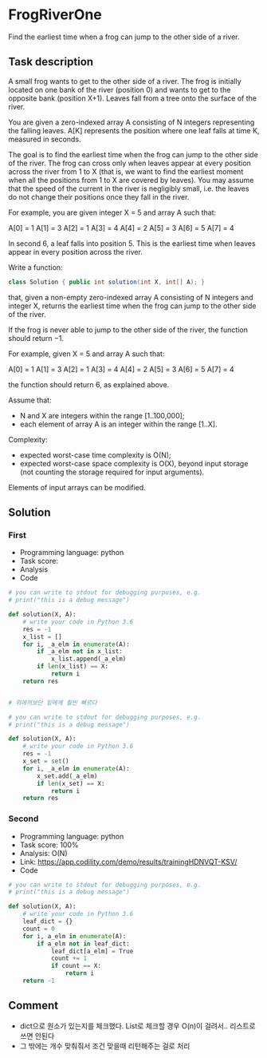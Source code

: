 # FrogRiverOne

Find the earliest time when a frog can jump to the other side of a river.

## Task description

A small frog wants to get to the other side of a river. The frog is initially located on one bank of the river (position 0) and wants to get to the opposite bank (position X+1). Leaves fall from a tree onto the surface of the river.

You are given a zero-indexed array A consisting of N integers representing the falling leaves. A[K] represents the position where one leaf falls at time K, measured in seconds.

The goal is to find the earliest time when the frog can jump to the other side of the river. The frog can cross only when leaves appear at every position across the river from 1 to X (that is, we want to find the earliest moment when all the positions from 1 to X are covered by leaves). You may assume that the speed of the current in the river is negligibly small, i.e. the leaves do not change their positions once they fall in the river.

For example, you are given integer X = 5 and array A such that:

  A[0] = 1
  A[1] = 3
  A[2] = 1
  A[3] = 4
  A[4] = 2
  A[5] = 3
  A[6] = 5
  A[7] = 4

In second 6, a leaf falls into position 5. This is the earliest time when leaves appear in every position across the river.

Write a function:

```java
class Solution { public int solution(int X, int[] A); }
```

that, given a non-empty zero-indexed array A consisting of N integers and integer X, returns the earliest time when the frog can jump to the other side of the river.

If the frog is never able to jump to the other side of the river, the function should return −1.

For example, given X = 5 and array A such that:

  A[0] = 1
  A[1] = 3
  A[2] = 1
  A[3] = 4
  A[4] = 2
  A[5] = 3
  A[6] = 5
  A[7] = 4

the function should return 6, as explained above.

Assume that:

* N and X are integers within the range [1..100,000];
* each element of array A is an integer within the range [1..X].

Complexity:

* expected worst-case time complexity is O(N);
* expected worst-case space complexity is O(X), beyond input storage (not counting the storage required for input arguments).

Elements of input arrays can be modified.

## Solution

### First

* Programming language: python
* Task score:
* Analysis
* Code

```python
# you can write to stdout for debugging purposes, e.g.
# print("this is a debug message")

def solution(X, A):
    # write your code in Python 3.6
    res = -1
    x_list = []
    for i, _a_elm in enumerate(A):
        if _a_elm not in x_list:
            x_list.append(_a_elm)
        if len(x_list) == X:
            return i
    return res


# 위에꺼보단 밑에께 훨씬 빠르다

# you can write to stdout for debugging purposes, e.g.
# print("this is a debug message")

def solution(X, A):
    # write your code in Python 3.6
    res = -1
    x_set = set()
    for i, _a_elm in enumerate(A):
        x_set.add(_a_elm)
        if len(x_set) == X:
            return i
    return res
```

### Second

* Programming language: python
* Task score: 100%
* Analysis: O(N)
* Link: https://app.codility.com/demo/results/trainingHDNVQT-KSV/
* Code

```python
# you can write to stdout for debugging purposes, e.g.
# print("this is a debug message")

def solution(X, A):
    # write your code in Python 3.6
    leaf_dict = {}
    count = 0
    for i, a_elm in enumerate(A):
        if a_elm not in leaf_dict:
            leaf_dict[a_elm] = True
            count += 1
            if count == X:
                return i
    return -1
```

## Comment
- dict으로 원소가 있는지를 체크했다. List로 체크할 경우 O(n)이 걸려서.. 리스트로 쓰면 안된다
- 그 밖에는 개수 맞춰줘서 조건 맞을때 리턴해주는 걸로 처리